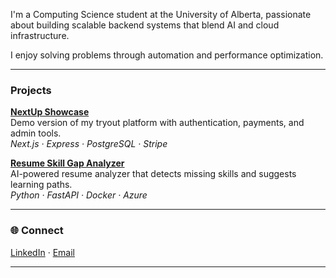 I'm a Computing Science student at the University of Alberta, passionate about building scalable backend systems that blend AI and cloud infrastructure.  

I enjoy solving problems through automation and performance optimization.  

---

### Projects

**[NextUp Showcase](https://github.com/Bader-alq4/next-up-showcase)**  
Demo version of my tryout platform with authentication, payments, and admin tools.  
*Next.js · Express · PostgreSQL · Stripe*

**[Resume Skill Gap Analyzer](https://github.com/Bader-alq4/resume-skill-gap)**  
AI-powered resume analyzer that detects missing skills and suggests learning paths.  
*Python · FastAPI · Docker · Azure*

---

### 🌐 Connect
[LinkedIn](https://linkedin.com/in/bader-al-qasem) · [Email](mailto:baderalq774@gmail.com)

---
